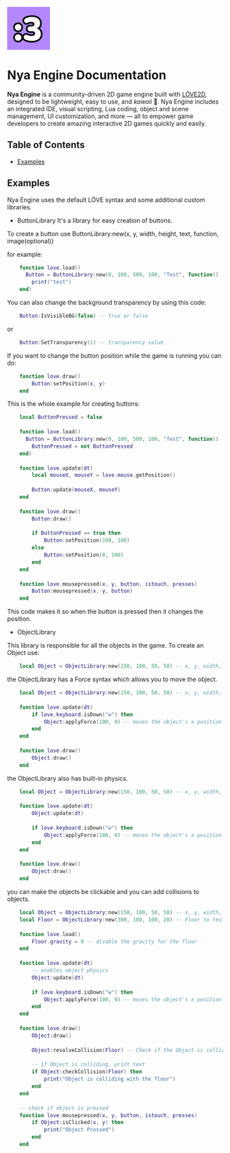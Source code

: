 <p align="left">
  <img width="100" alt="Nya Engine logo" src="docs/NyaEngine.jpg">
</p>

# Nya Engine Documentation

**Nya Engine** is a community-driven 2D game engine built with [LÖVE2D](https://love2d.org/), designed to be lightweight, easy to use, and *kawaii* 🌸. Nya Engine includes an integrated IDE, visual scripting, Lua coding, object and scene management, UI customization, and more — all to empower game developers to create amazing interactive 2D games quickly and easily.

## Table of Contents

- [Examples](#examples)

## Examples

Nya Engine uses the default LÖVE syntax and some additional custom libraries.

- ButtonLibrary
It's a library for easy creation of buttons.

To create a button use ButtonLibrary:new(x, y, width, height, text, function, image(optional))

for example: 

```lua
    function love.load()
      Button = ButtonLibrary:new(0, 100, 500, 100, "Test", function()
        print("test")
    end)
```

You can also change the background transparency by using this code:

```lua
    Button:IsVisibleBG(false) -- true or false
```

or 

``` lua
    Button:SetTransparency(1) -- transparency value
```

If you want to change the button position while the game is running you can do:

```lua
    function love.draw()
        Button:setPosition(x, y)
    end
```

This is the whole example for creating buttons:

```lua
    local ButtonPressed = false

    function love.load()
      Button = ButtonLibrary:new(0, 100, 500, 100, "Test", function()
        ButtonPressed = not ButtonPressed
    end)

    function love.update(dt)
        local mouseX, mouseY = love.mouse.getPosition()

        Button:update(mouseX, mouseY)
    end

    function love.draw()
        Button:draw()

        if ButtonPressed == true then
            Button:setPosition(100, 100)
        else
            Button:setPosition(0, 100)
        end
    end

    function love.mousepressed(x, y, button, istouch, presses)
        Button:mousepressed(x, y, button)
    end
```

This code makes it so when the button is pressed then it changes the position.

- ObjectLibrary

This library is responsible for all the objects in the game. 
To create an Object use:
```lua 
    local Object = ObjectLibrary:new(150, 100, 50, 50) -- x, y, width, height, imagePath
```

the ObjectLibrary has a Force syntax which allows you to move the object.

```lua
    local Object = ObjectLibrary:new(150, 100, 50, 50) -- x, y, width, height, imagePath

    function love.update(dt)
        if love.keyboard.isDown("w") then
            Object:applyForce(100, 0) -- moves the object's x position by 100
        end
    end

    function love.draw()
        Object:draw()
    end
```

the ObjectLibrary also has built-in physics.

```lua
    local Object = ObjectLibrary:new(150, 100, 50, 50) -- x, y, width, height, imagePath

    function love.update(dt)
        Object:update(dt)

        if love.keyboard.isDown("w") then
            Object:applyForce(100, 0) -- moves the object's x position by 100
        end
    end

    function love.draw()
        Object:draw()
    end
```

you can make the objects be clickable and you can add collisions to objects.

```lua
    local Object = ObjectLibrary:new(150, 100, 50, 50) -- x, y, width, height, imagePath
    local Floor = ObjectLibrary:new(300, 100, 100, 20) -- Floor to test the collision

    function love.load()
        Floor.gravity = 0 -- disable the gravity for the floor
    end

    function love.update(dt)
        -- enables object physics
        Object:update(dt)

        if love.keyboard.isDown("w") then
            Object:applyForce(100, 0) -- moves the object's x position by 100
        end
    end

    function love.draw()
        Object:draw()

        Object:resolveCollision(Floor) -- Check if the Object is colliding with the floor

        -- If Object is colliding, print text
        if Object:checkCollision(Floor) then
            print("Object is colliding with the floor")
        end
    end

    -- check if object is pressed
    function love.mousepressed(x, y, button, istouch, presses)
        if Object:isClicked(x, y) then
            print("Object Pressed")
        end
    end
```
